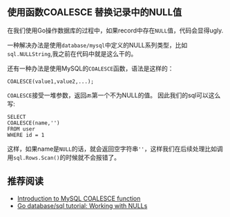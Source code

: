## 使用函数COALESCE 替换记录中的NULL值

在我们使用Go操作数据库的过程中，如果record中存在`NULL`值，代码会显得ugly.

一种解决办法是使用`database/mysql`中定义的NULL系列类型，比如`sql.NULLString`,我之前在代码中就是这么干的。

还有一种办法是使用MySQL的`COALESCE`函数，语法是这样的：

```
COALESCE(value1,value2,...);
```
`COALESCE`接受一堆参数，返回🔙第一个不为NULL的值。
因此我们的sql可以这么写:

```
SELECT 
COALESCE(name,'') 
FROM user 
WHERE id = 1
```
这样，如果name是`NULL`的话，就会返回空字符串`''`，这样我们在后续处理比如调用`sql.Rows.Scan()`的时候就不会报错了。

## 推荐阅读
- [Introduction to MySQL COALESCE function](https://www.mysqltutorial.org/mysql-coalesce/)
- [Go database/sql tutorial: Working with NULLs](http://go-database-sql.org/nulls.html)